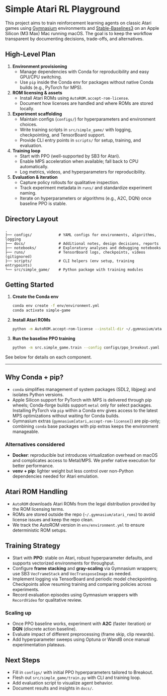 # Simple Atari RL Playground

This project aims to train reinforcement learning agents on classic Atari games using [Gymnasium](https://gymnasium.farama.org/) environments and [Stable-Baselines3](https://stable-baselines3.readthedocs.io/) on an Apple Silicon (M3 Max) Mac running macOS. The goal is to keep the workflow transparent by documenting decisions, trade-offs, and alternatives.

## High-Level Plan

1. **Environment provisioning**  
   - Manage dependencies with Conda for reproducibility and easy GPU/CPU switching.  
   - Use `pip` inside the Conda env for packages without native Conda builds (e.g., PyTorch for MPS).
2. **ROM licensing & assets**  
   - Install Atari ROMs using `AutoROM.accept-rom-license`.  
   - Document how licenses are handled and where ROMs are stored locally.
3. **Experiment scaffolding**  
   - Maintain configs (`configs/`) for hyperparameters and environment choices.  
   - Write training scripts in `src/simple_game/` with logging, checkpointing, and TensorBoard support.  
   - Provide CLI entry points in `scripts/` for setup, training, and evaluation.
4. **Training loop**  
   - Start with PPO (well-supported by SB3 for Atari).  
   - Enable MPS acceleration when available; fall back to CPU automatically.  
   - Log metrics, videos, and hyperparameters for reproducibility.
5. **Evaluation & iteration**  
   - Capture policy rollouts for qualitative inspection.  
   - Track experiment metadata in `runs/` and standardize experiment naming.  
   - Iterate on hyperparameters or algorithms (e.g., A2C, DQN) once baseline PPO is stable.

## Directory Layout

```
.
├── configs/            # YAML configs for environments, algorithms, logging
├── docs/               # Additional notes, design decisions, reports
├── notebooks/          # Exploratory analyses and debugging notebooks
├── runs/               # TensorBoard logs, checkpoints, videos (gitignored)
├── scripts/            # CLI helpers (env setup, training entrypoints)
└── src/simple_game/    # Python package with training modules
```

## Getting Started

1. **Create the Conda env**
   ```bash
   conda env create -f env/environment.yml
   conda activate simple-game
   ```
2. **Install Atari ROMs**
   ```bash
   python -m AutoROM.accept-rom-license --install-dir ~/.gymnasium/atari_roms
   ```
3. **Run the baseline PPO training**
   ```bash
   python -m src.simple_game.train --config configs/ppo_breakout.yaml
   ```

See below for details on each component.

---

## Why Conda + pip?

- `conda` simplifies management of system packages (SDL2, libjpeg) and isolates Python versions.
- Apple Silicon support for PyTorch with MPS is delivered through pip wheels; Conda-forge builds support `metal` only for select packages. Installing PyTorch via `pip` within a Conda env gives access to the latest MPS optimizations without waiting for Conda builds.
- Gymnasium extras (`gymnasium[atari,accept-rom-license]`) are pip-only; combining `conda` base packages with pip extras keeps the environment manageable.

### Alternatives considered

- **Docker**: reproducible but introduces virtualization overhead on macOS and complicates access to Metal/MPS. We prefer native execution for better performance.
- **venv + pip**: lighter weight but less control over non-Python dependencies needed for Atari emulation.

## Atari ROM Handling

- `AutoROM` downloads Atari ROMs from the legal distribution provided by the ROM licensing terms.  
- ROMs are stored outside the repo (`~/.gymnasium/atari_roms`) to avoid license issues and keep the repo clean.
- We track the AutoROM version in `env/environment.yml` to ensure deterministic ROM setups.

## Training Strategy

- Start with **PPO**: stable on Atari, robust hyperparameter defaults, and supports vectorized environments for throughput.
- Configure **frame stacking** and **gray-scaling** via Gymnasium wrappers; use SB3 `VecFrameStack` and `VecTransposeImage` as needed.
- Implement logging via TensorBoard and periodic model checkpointing.  Checkpoints allow resuming training and comparing policies across experiments.
- Record evaluation episodes using Gymnasium wrappers with `RecordVideo` for qualitative review.

### Scaling up

- Once PPO baseline works, experiment with **A2C** (faster iteration) or **DQN** (discrete action baseline).  
- Evaluate impact of different preprocessing (frame skip, clip rewards).  
- Add hyperparameter sweeps using Optuna or WandB once manual experimentation plateaus.

## Next Steps

- Fill in `configs/` with initial PPO hyperparameters tailored to Breakout.  
- Flesh out `src/simple_game/train.py` with CLI and training loop.  
- Add evaluation script to visualize agent behavior.  
- Document results and insights in `docs/`.


